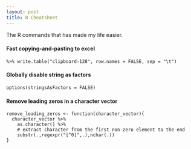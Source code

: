 ```yaml
---
layout: post
title: R Cheatsheet
---
```


The R commands that has made my life easier.

#### Fast copying-and-pasting to excel

```
%>% write.table("clipboard-128", row.names = FALSE, sep = "\t")
```

#### Globally disable string as factors

```
options(stringsAsFactors = FALSE)
```

#### Remove leading zeros in a character vector

```
remove_leading_zeros <- function(character_vector){
  character_vector %>% 
    as.character() %>%
    # extract character from the first non-zero element to the end
    substr(.,regexpr("[^0]",.),nchar(.))
}
```
